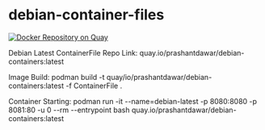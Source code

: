 # debian-container-files
[![Docker Repository on Quay](https://quay.io/repository/prashantdawar/debian-containers/status "Docker Repository on Quay")](https://quay.io/repository/prashantdawar/debian-containers)

Debian Latest ContainerFile
Repo Link: quay.io/prashantdawar/debian-containers:latest

Image Build:
podman build -t quay/io/prashantdawar/debian-containers:latest -f ContainerFile .



Container Starting:
podman run -it --name=debian-latest -p 8080:8080 -p 8081:80 -u 0 --rm --entrypoint bash quay.io/prashantdawar/debian-containers:latest